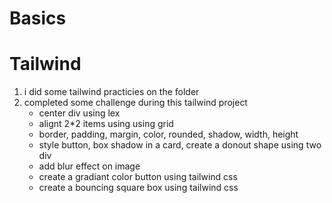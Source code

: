 # Basics

# Tailwind
1. i did some tailwind practicies on the folder 
2. completed some challenge during this tailwind project
    - center div using lex
    - alignt 2*2 items using using grid
    - border, padding, margin, color, rounded, shadow, width, height
    - style button, box shadow in a card, create a donout shape using two div
    - add blur effect on image
    - create a gradiant color button using tailwind css
    - create a bouncing square box using tailwind css
